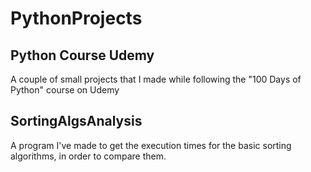 # PythonProjects

## Python Course Udemy
  A couple of small projects that I made while following the "100 Days of Python" course on Udemy

## SortingAlgsAnalysis
  A program I've made to get the execution times for the basic sorting algorithms, in order to compare them.
